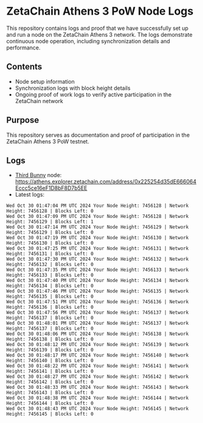 # ZetaChain Athens 3 PoW Node Logs
This repository contains logs and proof that we have successfully set up and run a node on the ZetaChain Athens 3 network. The logs demonstrate continuous node operation, including synchronization details and performance.

## Contents
- Node setup information
- Synchronization logs with block height details
- Ongoing proof of work logs to verify active participation in the ZetaChain network

## Purpose
This repository serves as documentation and proof of participation in the ZetaChain Athens 3 PoW testnet.

## Logs

- [Third Bunny](https://thirdbunny.xyz/) node: https://athens.explorer.zetachain.com/address/0x225254d35dE666064Eccc5ce16eF1D8bF8D7b5EE
- Latest logs:
```
Wed Oct 30 01:47:04 PM UTC 2024 Your Node Height: 7456128 | Network Height: 7456128 | Blocks Left: 0
Wed Oct 30 01:47:09 PM UTC 2024 Your Node Height: 7456128 | Network Height: 7456129 | Blocks Left: 1
Wed Oct 30 01:47:14 PM UTC 2024 Your Node Height: 7456129 | Network Height: 7456129 | Blocks Left: 0
Wed Oct 30 01:47:19 PM UTC 2024 Your Node Height: 7456130 | Network Height: 7456130 | Blocks Left: 0
Wed Oct 30 01:47:25 PM UTC 2024 Your Node Height: 7456131 | Network Height: 7456131 | Blocks Left: 0
Wed Oct 30 01:47:30 PM UTC 2024 Your Node Height: 7456132 | Network Height: 7456132 | Blocks Left: 0
Wed Oct 30 01:47:35 PM UTC 2024 Your Node Height: 7456133 | Network Height: 7456133 | Blocks Left: 0
Wed Oct 30 01:47:40 PM UTC 2024 Your Node Height: 7456134 | Network Height: 7456134 | Blocks Left: 0
Wed Oct 30 01:47:46 PM UTC 2024 Your Node Height: 7456135 | Network Height: 7456135 | Blocks Left: 0
Wed Oct 30 01:47:51 PM UTC 2024 Your Node Height: 7456136 | Network Height: 7456136 | Blocks Left: 0
Wed Oct 30 01:47:56 PM UTC 2024 Your Node Height: 7456137 | Network Height: 7456137 | Blocks Left: 0
Wed Oct 30 01:48:01 PM UTC 2024 Your Node Height: 7456137 | Network Height: 7456137 | Blocks Left: 0
Wed Oct 30 01:48:06 PM UTC 2024 Your Node Height: 7456138 | Network Height: 7456138 | Blocks Left: 0
Wed Oct 30 01:48:12 PM UTC 2024 Your Node Height: 7456139 | Network Height: 7456139 | Blocks Left: 0
Wed Oct 30 01:48:17 PM UTC 2024 Your Node Height: 7456140 | Network Height: 7456140 | Blocks Left: 0
Wed Oct 30 01:48:22 PM UTC 2024 Your Node Height: 7456141 | Network Height: 7456141 | Blocks Left: 0
Wed Oct 30 01:48:27 PM UTC 2024 Your Node Height: 7456142 | Network Height: 7456142 | Blocks Left: 0
Wed Oct 30 01:48:33 PM UTC 2024 Your Node Height: 7456143 | Network Height: 7456143 | Blocks Left: 0
Wed Oct 30 01:48:38 PM UTC 2024 Your Node Height: 7456144 | Network Height: 7456144 | Blocks Left: 0
Wed Oct 30 01:48:43 PM UTC 2024 Your Node Height: 7456145 | Network Height: 7456145 | Blocks Left: 0
```
